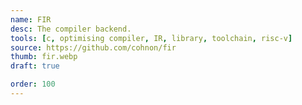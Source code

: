 ```yaml
---
name: FIR
desc: The compiler backend.
tools: [c, optimising compiler, IR, library, toolchain, risc-v]
source: https://github.com/cohnon/fir
thumb: fir.webp
draft: true

order: 100
---
```

